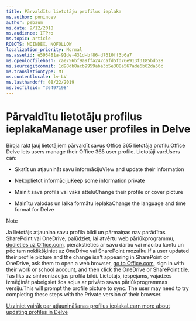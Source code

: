 ```yaml
---
title: Pārvaldītu lietotāju profilus ieplaka
ms.author: ponincev
author: pebaum
ms.date: 9/12/2018
ms.audience: ITPro
ms.topic: article
ROBOTS: NOINDEX, NOFOLLOW
localization_priority: Normal
ms.assetid: e595481a-91de-431d-bf86-d7610ff3b6a7
ms.openlocfilehash: cae756bf9a9ffa247cafd5fd76e913f3185bdb28
ms.sourcegitcommit: 1d98db8acb9959aba3b5e308a567ade6b62da56c
ms.translationtype: MT
ms.contentlocale: lv-LV
ms.lasthandoff: 08/22/2019
ms.locfileid: "36497198"
---
```

# <a name="manage-user-profiles-in-delve"></a><span data-ttu-id="6aad6-102">Pārvaldītu lietotāju profilus ieplaka</span><span class="sxs-lookup"><span data-stu-id="6aad6-102">Manage user profiles in Delve</span></span>

<span data-ttu-id="6aad6-103">Biroja rakt ļauj lietotājiem pārvaldīt savus Office 365 lietotāja profilu.</span><span class="sxs-lookup"><span data-stu-id="6aad6-103">Office Delve lets users manage their Office 365 user profile.</span></span> <span data-ttu-id="6aad6-104">Lietotāji var:</span><span class="sxs-lookup"><span data-stu-id="6aad6-104">Users can:</span></span>
  
- <span data-ttu-id="6aad6-105">Skatīt un atjaunināt savu informāciju</span><span class="sxs-lookup"><span data-stu-id="6aad6-105">View and update their information</span></span>
    
- <span data-ttu-id="6aad6-106">Nekoplietot informāciju</span><span class="sxs-lookup"><span data-stu-id="6aad6-106">Keep some information private</span></span>
    
- <span data-ttu-id="6aad6-107">Mainīt sava profila vai vāka attēlu</span><span class="sxs-lookup"><span data-stu-id="6aad6-107">Change their profile or cover picture</span></span>
    
- <span data-ttu-id="6aad6-108">Mainītu valodas un laika formātu ieplaka</span><span class="sxs-lookup"><span data-stu-id="6aad6-108">Change the language and time format for Delve</span></span>
    
> [!NOTE]
> <span data-ttu-id="6aad6-109">Ja lietotājs atjaunina savu profila bildi un pārmaiņas nav parādītas SharePoint vai OneDrive, palūdziet, lai atvērtu web pārlūkprogrammu, [dodieties uz Office.com](https://www.office.com), pierakstieties ar savu darbu vai mācību kontu un pēc tam noklikšķiniet uz OneDrive vai SharePoint mozaīku.</span><span class="sxs-lookup"><span data-stu-id="6aad6-109">If a user updated their profile picture and the change isn't appearing in SharePoint or OneDrive, ask them to open a web browser, [go to Office.com](https://www.office.com), sign in with their work or school account, and then click the OneDrive or SharePoint tile.</span></span> <span data-ttu-id="6aad6-110">Tas liks uz sinhronizācijas profila bildi. Lietotājs, iespējams, vajadzēs izmēģināt pabeigsiet šos soļus ar privāto savas pārlūkprogrammas versiju.</span><span class="sxs-lookup"><span data-stu-id="6aad6-110">This will prompt the profile picture to sync. The user may need to try completing these steps with the Private version of their browser.</span></span> 
  
[<span data-ttu-id="6aad6-111">Uzziniet vairāk par atjaunināšanas profilus ieplaka</span><span class="sxs-lookup"><span data-stu-id="6aad6-111">Learn more about updating profiles in Delve</span></span>](https://go.microsoft.com/fwlink/?linkid=735070)
  

